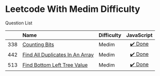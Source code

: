 # Leetcode With Medim Difficulty
Question List

| |Name|Difficulty| JavaScript |
|---|:----|:----|:---:
338|[Counting Bits](https://leetcode.com/problems/counting-bits/#/description)|Medim|[:heavy_check_mark: Done](https://github.com/lon-yang/leetcode/blob/master/Medim/338_CountingBits.js)
442|[Find All Duplicates In An Array](https://leetcode.com/problems/find-all-duplicates-in-an-array/#/description)|Medim|[:heavy_check_mark: Done](https://github.com/lon-yang/leetcode/blob/master/Medim/442_FindAllDuplicatesInAnArray.js)
513|[Find Bottom Left Tree Value](https://leetcode.com/problems/find-bottom-left-tree-value/#/description)|Medim|[:heavy_check_mark: Done](https://github.com/lon-yang/leetcode/blob/master/Medim/513_FindBottomLeftTreeValue.js)